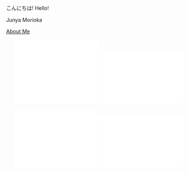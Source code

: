 こんにちは! Hello!

Junya Morioka

[About Me](https://mjunya.com/about/)  

<p align="center">
  <img src="https://github.com/mjun0812/mjun0812/raw/refs/heads/main/metrics_base.svg" alt="base" width="45%">
  <img src="https://github.com/mjun0812/mjun0812/raw/refs/heads/main/metrics_languages.svg" alt="language" width="45%">
</p>
<p align="center">
  <img src="https://github.com/mjun0812/mjun0812/raw/refs/heads/main/metrics_isocalendar.svg" alt="iso-calendar" width="45%">
  <img src="https://github.com/mjun0812/mjun0812/raw/refs/heads/main/metrics_calendar.svg" alt="calendar" width="45%">
</p>
